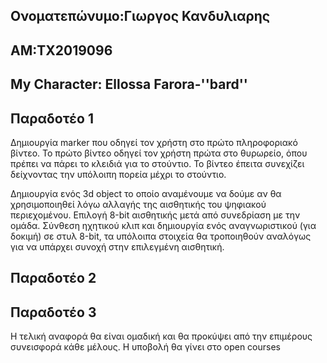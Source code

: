 ## Ονοματεπώνυμο:Γιωργος Κανδυλιαρης
## ΑΜ:ΤΧ2019096
## My Character: Ellossa Farora-''bard''

## Παραδοτέο 1
 Δημιουργία marker που οδηγεί τον χρήστη στο πρώτο πληροφοριακό βίντεο. 
 Το πρώτο βίντεο οδηγεί τον χρήστη πρώτα στο θυρωρείο, όπου πρέπει να πάρει το κλειδιά για το στούντιο. 
 Το βίντεο έπειτα συνεχίζει δείχνοντας την υπόλοιπη πορεία μέχρι το στούντιο.
 
 Δημιουργία ενός 3d object το οποίο αναμένουμε να δούμε αν θα χρησιμοποιηθεί λόγω αλλαγής της αισθητικής του ψηφιακού περιεχομένου.  Επιλογή 8-bit αισθητικής μετά από συνεδρίαση με την ομάδα. Σύνθεση ηχητικού κλιπ και δημιουργία ενός αναγνωριστικού (για δοκιμή) σε στυλ 8-bit, τα υπόλοιπα στοιχεία θα τροποιηθούν αναλόγως για να υπάρχει συνοχή στην επιλεγμένη αισθητική.

## Παραδοτέο 2


## Παραδοτέο 3


Η τελική αναφορά θα είναι ομαδική και θα προκύψει από την επιμέρους συνεισφορά κάθε μέλους. Η υποβολή θα γίνει στο open courses
